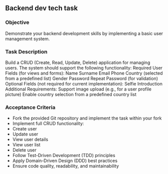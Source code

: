 ## Backend dev tech task

### Objective

Demonstrate your backend development skills by implementing a basic user management system.

### Task Description

Build a CRUD (Create, Read, Update, Delete) application for managing users. The system should support the following functionality:
Required User Fields (for views and forms):
Name
Surname
Email
Phone
Country (selected from a predefined list)
Gender
Password
Repeat Password (for validation)
Optional Fields (not required for current implementation):
Selfie
Introduction
Additional Requirements:
Support image upload (e.g., for a user profile picture)
Enable country selection from a predefined country list

### Acceptance Criteria

-   Fork the provided Git repository and implement the task within your fork
-   Implement full CRUD functionality:
-   Create user
-   Update user
-   View user details
-   View user list
-   Delete user
-   Follow Test-Driven Development (TDD) principles
-   Apply Domain-Driven Design (DDD) best practices
-   Ensure code quality, readability, and maintainability
